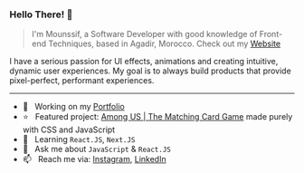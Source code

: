 ### Hello There! 👋

> I'm Mounssif, a Software Developer with good knowledge of Front-end Techniques, based in Agadir, Morocco. Check out my [Website](https://koumila.netlify.app/)

I have a serious passion for UI effects, animations and creating intuitive, dynamic user experiences.
My goal is to always build products that provide pixel-perfect, performant experiences.
___

+ 🚀  &nbsp; Working on my [Portfolio](https://github.com/cefdev/portfolio)
+ ⭐️  &nbsp; Featured project: [Among US | The Matching Card Game](https://github.com/cefdev/Matching-Card-Game) made purely with CSS and JavaScript
+ 🌱  &nbsp; Learning `React.JS`, `Next.JS`
+ 💬  &nbsp; Ask me about `JavaScript` & `React.JS`
+ 📫  &nbsp; Reach me via: [Instagram](https://www.instagram.com/cefdev), [LinkedIn](https://www.linkedin.com/in/cefdev/)
